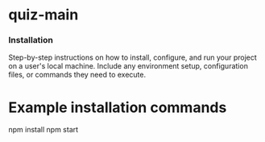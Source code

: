 # quiz-main
 ### Installation

Step-by-step instructions on how to install, configure, and run your project on a user's local machine. Include any environment setup, configuration files, or commands they need to execute.

# Example installation commands
npm install
npm start
